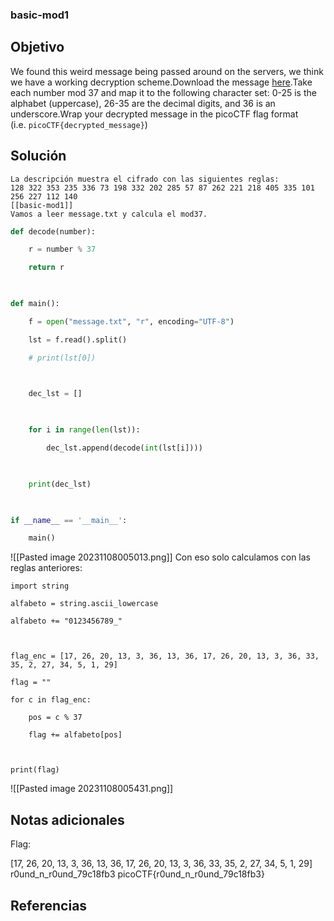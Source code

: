 ### basic-mod1
## Objetivo
We found this weird message being passed around on the servers, we think we have a working decryption scheme.Download the message [here](https://artifacts.picoctf.net/c/127/message.txt).Take each number mod 37 and map it to the following character set: 0-25 is the alphabet (uppercase), 26-35 are the decimal digits, and 36 is an underscore.Wrap your decrypted message in the picoCTF flag format (i.e. `picoCTF{decrypted_message}`)
## Solución 
```shell
La descripción muestra el cifrado con las siguientes reglas:
128 322 353 235 336 73 198 332 202 285 57 87 262 221 218 405 335 101 256 227 112 140 
[[basic-mod1]]
Vamos a leer message.txt y calcula el mod37.
```
```python
def decode(number):

    r = number % 37

    return r

  

def main():

    f = open("message.txt", "r", encoding="UTF-8")

    lst = f.read().split()

    # print(lst[0])

  

    dec_lst = []

  

    for i in range(len(lst)):

        dec_lst.append(decode(int(lst[i])))

  

    print(dec_lst)

  

if __name__ == '__main__':

    main()
```
![[Pasted image 20231108005013.png]]
Con eso solo calculamos con las reglas anteriores:
```ýthon
import string

alfabeto = string.ascii_lowercase

alfabeto += "0123456789_"

  

flag_enc = [17, 26, 20, 13, 3, 36, 13, 36, 17, 26, 20, 13, 3, 36, 33, 35, 2, 27, 34, 5, 1, 29]

flag = ""

for c in flag_enc:

    pos = c % 37

    flag += alfabeto[pos]

  

print(flag)
```
![[Pasted image 20231108005431.png]]
## Notas adicionales
Flag: 

[17, 26, 20, 13, 3, 36, 13, 36, 17, 26, 20, 13, 3, 36, 33, 35, 2, 27, 34, 5, 1, 29]
r0und_n_r0und_79c18fb3
picoCTF{r0und_n_r0und_79c18fb3}
## Referencias